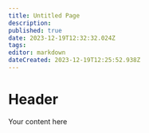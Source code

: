 ```yaml
---
title: Untitled Page
description: 
published: true
date: 2023-12-19T12:32:32.024Z
tags: 
editor: markdown
dateCreated: 2023-12-19T12:25:52.938Z
---
```


# Header
Your content here